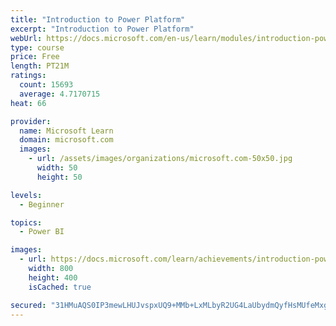 ```yaml
---
title: "Introduction to Power Platform"
excerpt: "Introduction to Power Platform"
webUrl: https://docs.microsoft.com/en-us/learn/modules/introduction-power-platform/
type: course
price: Free
length: PT21M
ratings:
  count: 15693
  average: 4.7170715
heat: 66

provider:
  name: Microsoft Learn
  domain: microsoft.com
  images:
    - url: /assets/images/organizations/microsoft.com-50x50.jpg
      width: 50
      height: 50

levels:
  - Beginner

topics:
  - Power BI

images:
  - url: https://docs.microsoft.com/learn/achievements/introduction-power-platform-social.png
    width: 800
    height: 400
    isCached: true

secured: "31HMuAQS0IP3mewLHUJvspxUQ9+MMb+LxMLbyR2UG4LaUbydmQyfHsMUfeMxgy5j6aMUGa0Zf68LMC1C5wFTpm+pd6qKaZb1/AiB9DAPTfGa+uwjceETf9E9fE/vC1ca3Hin1m1y0N517MWAdkZkY+b5jRoF+wuBTkY8xliJw546rn6Fh9lm9opEaZRcrUuRIAf6ngQXiwHZxtVGxQwDc9UikQZQGiYRbf+MdbvnBFA0RtVZ7vn7Sn+H4O91BdpN4PQNZ7QmsrSsoj/28uYcheRnuD6qZbLZiwS7hwr3FzF2uDxAS3DwKpEcVq6XBosSzxkacTp34g1ZzLFKjD6sQorDZPvXddXsuvo03X2qgpOOUUKCgD4+kGrpZ18FkDyzfTtrh/R2OVRf3mNKIidykA4kzO85Eo0WENi64vrusURUiUrKlxhJdnn3LMl3tKCO;yEaiOeXb5oQS0C+oVz+1EA=="
---
```


